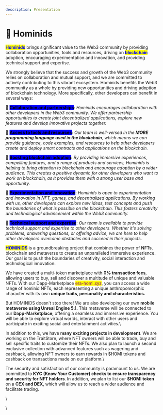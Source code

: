 ```yaml
---
description: Presentation
---
```


# 📢 Hominids

<mark style="color:blue;">**Hominids**</mark> brings significant value to the Web3 community by providing collaboration opportunities, tools and resources, driving on <mark style="color:blue;">**blockchain**</mark> adoption, encouraging experimentation and innovation, and providing technical support and expertise.&#x20;

We strongly believe that the success and growth of the Web3 community relies on collaboration and mutual support, and we are committed to actively contributing to this vibrant ecosystem. Hominids benefits the Web3 community as a whole by providing new opportunities and driving adoption of blockchain technology. More specifically, other developers can benefit in several ways:



&#x20;  🔹 <mark style="background-color:blue;">**Collaboration and partnerships**</mark>: _Hominids encourages collaboration with other developers in the Web3 community. We offer partnership opportunities to create joint decentralized applications, explore new features and develop innovative projects together._

&#x20;   🔹 <mark style="background-color:blue;">**Access to tools and resources**</mark>: _Our team is well-versed in the **MORE programming language used in the  blockchain**, which means we can provide guidance, code examples, and resources to help other developers create and deploy smart contracts and applications on the blockchain._

&#x20;  🔹 <mark style="background-color:blue;">**Boosting blockchain adoption**</mark>: _By providing immersive experiences, compelling features, and a range of products and services, Hominids is helping to bring attention to blockchain and encourage adoption by a wider audience. This creates a positive dynamic for other developers who want to work on blockchain, as it provides them with a strong user base and opportunity._

&#x20;  🔹 <mark style="background-color:blue;">**Experimentation and innovation**</mark>: _Hominids is open to experimentation and innovation in NFT, games, and decentralized applications. By working with us, other developers can explore new ideas, test concepts and push the boundaries of what is possible on the blockchain. This fosters creativity and technological advancement within the Web3 community._

&#x20;  🔹 <mark style="background-color:blue;">**Technical support and expertise**</mark>: _Our team is available to provide technical support and expertise to other developers. Whether it's solving problems, answering questions, or offering advice, we are here to help other developers overcome obstacles and succeed in their projects._



<mark style="color:blue;">**HOMINIDS**</mark> is a groundbreaking project that combines the power of **NFTs**, blockchain and metaverse to create an unparalleled immersive experience. Our goal is to push the boundaries of creativity, social interaction and technological innovation.



We have created a multi-token marketplace with **0% transaction fees**, allowing users to buy, sell and discover a multitude of unique and valuable NFTs. With our Dapp-Marketplace <mark style="color:purple;">era-homi.xyz</mark>, you can access a wide range of hominid NFTs, each representing a unique anthropomorphic character with its own **unique traits, personality and characteristics.**



But HOMINIDS doesn't stop there! We are also developing our own **mobile metaverse using Unreal Engine 5.1.** This metaverse will be connected to our **Dapp-Marketplace**, offering a seamless and immersive experience. You will be able to explore virtual worlds, interact with other users and participate in exciting social and entertainment activities.\


In addition to this, we have **many exciting projects in development**. We are working on the TraitStore, where NFT owners will be able to trade, buy and sell specific traits to customize their NFTs. We also plan to launch a second exclusive collection with advanced features such as wagering and cashback, allowing NFT owners to earn rewards in $HOMI tokens and cashback on transactions made on our platform.\


The security and satisfaction of our community is paramount to us. We are committed to **KYC (Know Your Customer) checks to ensure transparency and security for NFT holders**. In addition, we plan to list our **$HOMI token** on a **CEX and DEX**, which will allow us to reach a wider audience and facilitate trading.

\


\
